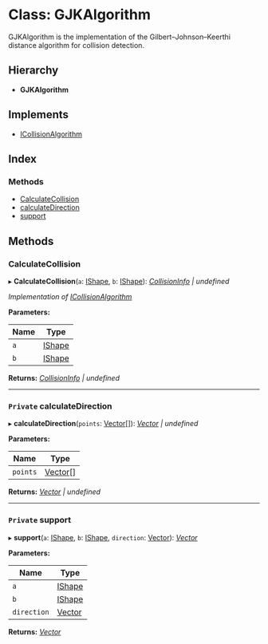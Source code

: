 
# Class: GJKAlgorithm

GJKAlgorithm is the implementation of the Gilbert–Johnson–Keerthi distance
algorithm for collision detection.

## Hierarchy

* **GJKAlgorithm**

## Implements

* [ICollisionAlgorithm](../interfaces/icollisionalgorithm.md)

## Index

### Methods

* [CalculateCollision](gjkalgorithm.md#calculatecollision)
* [calculateDirection](gjkalgorithm.md#private-calculatedirection)
* [support](gjkalgorithm.md#private-support)

## Methods

###  CalculateCollision

▸ **CalculateCollision**(`a`: [IShape](../interfaces/ishape.md), `b`: [IShape](../interfaces/ishape.md)): *[CollisionInfo](collisioninfo.md) | undefined*

*Implementation of [ICollisionAlgorithm](../interfaces/icollisionalgorithm.md)*

**Parameters:**

Name | Type |
------ | ------ |
`a` | [IShape](../interfaces/ishape.md) |
`b` | [IShape](../interfaces/ishape.md) |

**Returns:** *[CollisionInfo](collisioninfo.md) | undefined*

___

### `Private` calculateDirection

▸ **calculateDirection**(`points`: [Vector](vector.md)[]): *[Vector](vector.md) | undefined*

**Parameters:**

Name | Type |
------ | ------ |
`points` | [Vector](vector.md)[] |

**Returns:** *[Vector](vector.md) | undefined*

___

### `Private` support

▸ **support**(`a`: [IShape](../interfaces/ishape.md), `b`: [IShape](../interfaces/ishape.md), `direction`: [Vector](vector.md)): *[Vector](vector.md)*

**Parameters:**

Name | Type |
------ | ------ |
`a` | [IShape](../interfaces/ishape.md) |
`b` | [IShape](../interfaces/ishape.md) |
`direction` | [Vector](vector.md) |

**Returns:** *[Vector](vector.md)*
